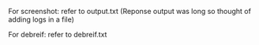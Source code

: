 For screenshot: refer to output.txt (Reponse output was long so thought of adding logs in a file)

For debreif: refer to debreif.txt 
